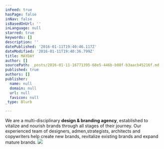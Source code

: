 ```yaml
---
inFeed: true
hasPage: false
inNav: false
isBasedOnUrl: ''
inLanguage: null
starred: true
keywords: []
description: ''
datePublished: '2016-01-11T19:40:46.117Z'
dateModified: '2016-01-11T19:40:36.799Z'
title: MAYDAY
author: []
sourcePath: _posts/2016-01-11-16771395-68e5-446b-b08f-b3aacb45216f.md
published: true
authors: []
publisher:
  name: null
  domain: null
  url: null
  favicon: null
_type: Blurb

---
```

We are a multi-disciplinary **design & branding agency**, established to vitalize and nourish brands through all stages of their journey. Our experienced team of designers, admen,strategists, architects and copywriters help create new brands, revitalize existing brands and expand mature brands. ![](https://s3-us-west-2.amazonaws.com/the-grid-img/p/0c599781c6abf1f9edfa3f4951d165f12f1ac5a9.jpg)